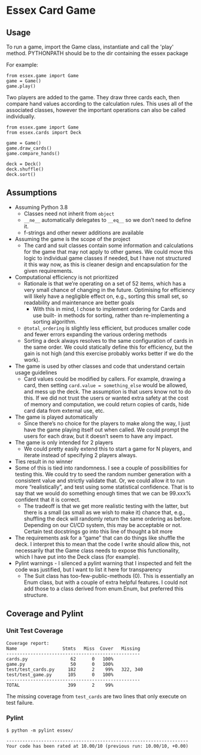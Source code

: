 # Essex Card Game

## Usage
To run a game, import the Game class, instantiate and call the 'play' method.
PYTHONPATH should be to the dir containing the essex package

For example:
```
from essex.game import Game
game = Game()
game.play()
```

Two players are added to the game. They draw three cards each, then compare
hand values according to the calculation rules. This uses all of the associated
classes, however the important operations can also be called individually.

```
from essex.game import Game
from essex.cards import Deck

game = Game()
game.draw_cards()
game.compare_hands()

deck = Deck()
deck.shuffle()
deck.sort()
```

## Assumptions

- Assuming Python 3.8
  - Classes need not inherit from `object`
  - `__ne__` automatically delegates to `__eq__` so we don’t need to define it.
  - f-strings and other newer additions are available
- Assuming the game is the scope of the project
  - The card and suit classes contain some information and calculations for
     the game that may not apply to other games. We could move this logic to
     individual game classes if needed, but I have not structured it this way
     now, as this is cleaner design and encapsulation for the given
     requirements.
- Computational efficiency is not prioritized
  - Rationale is that we’re operating on a set of 52 items, which has a very
     small chance of changing in the future. Optimising for efficiency will
     likely have a negligible effect on, e.g., sorting this small set, so
     readability and maintenance are better goals
    - With this in mind, I chose to implement ordering for Cards and use built-
      in methods for sorting, rather than re-implementing a sorting algorithm.
  - `@total_ordering` is slightly less efficient, but produces smaller code and
     fewer errors expanding the various ordering methods
  - Sorting a deck always resolves to the same configuration of cards in the
     same order. We could statically define this for efficiency, but the gain
     is not high (and this exercise probably works better if we do the work).
- The game is used by other classes and code that understand certain usage
  guidelines
  - Card values could be modified by callers. For example, drawing a card,
     then setting `card.value = something_else` would be allowed, and mess up
     the deck. The assumption is that users know not to do this. If we did not
     trust the users or wanted extra safety at the cost of memory and
     computation, we could return copies of cards, hide card data from external
     use, etc.
- The game is played automatically
  - Since there’s no choice for the players to make along the way, I just have
     the game playing itself out when called. We could prompt the users for each
     draw, but it doesn’t seem to have any impact.
- The game is only intended for 2 players
  - We could pretty easily extend this to start a game for N players, and
     iterate instead of specifying 2 players always.
- Ties result in no winner
- Some of this is tied into randomness. I see a couple of possibilities for
  testing this. We could try to seed the random number generation with a
  consistent value and strictly validate that. Or, we could allow it to run
  more “realistically”, and test using some statistical confidence. That is to
  say that we would do something enough times that we can be 99.xxx% confident
  that it is correct.
  - The tradeoff is that we get more realistic testing with the latter, but
     there is a small (as small as we wish to make it) chance that, e.g.,
     shuffling the deck will randomly return the same ordering as before.
     Depending on our CI/CD system, this may be acceptable or not. Certain test
     docstrings go into this line of thought a bit more
- The requirements ask for a “game” that can do things like shuffle the deck.
  I interpret this to mean that the code I write should allow this, not
  necessarily that the Game class needs to expose this functionality, which I
  have put into the Deck class (for example).
- Pylint warnings - I silenced a pylint warning that I inspected and felt
  the code was justified, but I want to list it here for transparency
  - The Suit class has too-few-public-methods (0). This is essentially an Enum
     class, but with a couple of extra helpful features. I could not add those
     to a class derived from enum.Enum, but preferred this structure.

## Coverage and Pylint

### Unit Test Coverage
```
Coverage report:
Name                 Stmts   Miss  Cover   Missing
--------------------------------------------------
cards.py                62      0   100%
game.py                 50      0   100%
test/test_cards.py     182      2    99%   322, 340
test/test_game.py      105      0   100%
--------------------------------------------------
TOTAL                  399      2    99%
```

The missing coverage from `test_cards` are two lines that only execute on test
failure.

### Pylint
```
$ python -m pylint essex/

--------------------------------------------------------------------
Your code has been rated at 10.00/10 (previous run: 10.00/10, +0.00)
```

